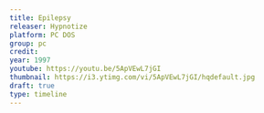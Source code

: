 ```yaml
---
title: Epilepsy
releaser: Hypnotize
platform: PC DOS
group: pc
credit:
year: 1997
youtube: https://youtu.be/5ApVEwL7jGI
thumbnail: https://i3.ytimg.com/vi/5ApVEwL7jGI/hqdefault.jpg
draft: true
type: timeline
---
```


